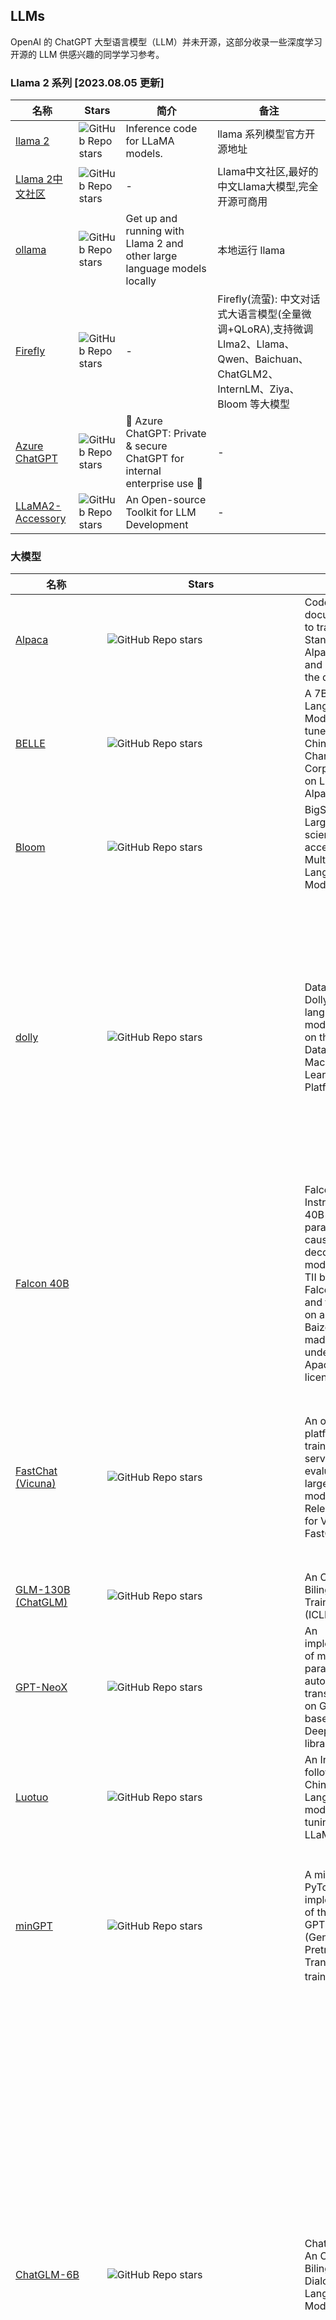 ## LLMs

OpenAI 的 ChatGPT 大型语言模型（LLM）并未开源，这部分收录一些深度学习开源的 LLM 供感兴趣的同学学习参考。

### Llama 2 系列 [2023.08.05 更新]

|名称|Stars|简介| 备注 |
|-------|-------|-------|------|
|[llama 2](https://github.com/facebookresearch/llama) | ![GitHub Repo stars](https://badgen.net/github/stars/facebookresearch/llama) | Inference code for LLaMA models. |llama 系列模型官方开源地址|
|[Llama 2中文社区](https://github.com/FlagAlpha/Llama2-Chinese)| ![GitHub Repo stars](https://badgen.net/github/stars/FlagAlpha/Llama2-Chinese) |-|Llama中文社区,最好的中文Llama大模型,完全开源可商用|
|[ollama](https://github.com/jmorganca/ollama)| ![GitHub Repo stars](https://badgen.net/github/stars/jmorganca/ollama)| Get up and running with Llama 2 and other large language models locally|本地运行 llama|
|[Firefly](https://github.com/yangjianxin1/Firefly)| ![GitHub Repo stars](https://badgen.net/github/stars/yangjianxin1/Firefly)|-|Firefly(流萤): 中文对话式大语言模型(全量微调+QLoRA),支持微调Llma2、Llama、Qwen、Baichuan、ChatGLM2、InternLM、Ziya、Bloom 等大模型|
|[Azure ChatGPT](https://github.com/microsoft/azurechatgpt)| ![GitHub Repo stars](https://badgen.net/github/stars/microsoft/azurechatgpt) | 🤖 Azure ChatGPT: Private & secure ChatGPT for internal enterprise use 💼|-|
|[LLaMA2-Accessory](https://github.com/Alpha-VLLM/LLaMA2-Accessory)| ![GitHub Repo stars](https://badgen.net/github/stars/Alpha-VLLM/LLaMA2-Accessory)| An Open-source Toolkit for LLM Development|-|


### 大模型

|名称|Stars|简介| 备注 |
|-------|-------|-------|------|
|[Alpaca](https://github.com/tatsu-lab/stanford_alpaca) | ![GitHub Repo stars](https://badgen.net/github/stars/tatsu-lab/stanford_alpaca) | Code and documentation to train Stanford's Alpaca models, and generate the data. |-|
|[BELLE](https://github.com/LianjiaTech/BELLE) | ![GitHub Repo stars](https://badgen.net/github/stars/LianjiaTech/BELLE) | A 7B Large Language Model fine-tune by 34B Chinese Character Corpus, based on LLaMA and Alpaca. |-|
|[Bloom](https://github.com/bigscience-workshop/model_card) | ![GitHub Repo stars](https://badgen.net/github/stars/bigscience-workshop/model_card) | BigScience Large Open-science Open-access Multilingual Language Model |-|
|[dolly](https://github.com/databrickslabs/dolly) | ![GitHub Repo stars](https://badgen.net/github/stars/databrickslabs/dolly) | Databricks’ Dolly, a large language model trained on the Databricks Machine Learning Platform |Databricks 发布的 Dolly 2.0 大语言模型。业内第一个开源、遵循指令的 LLM，它在透明且免费提供的数据集上进行了微调，该数据集也是开源的，可用于商业目的。这意味着 Dolly 2.0 可用于构建商业应用程序，无需支付 API 访问费用或与第三方共享数据。|
|[Falcon 40B](https://huggingface.co/tiiuae/falcon-40b-instruct) | | Falcon-40B-Instruct is a 40B parameters causal decoder-only model built by TII based on Falcon-40B and finetuned on a mixture of Baize. It is made available under the Apache 2.0 license. |-|
|[FastChat (Vicuna)](https://github.com/lm-sys/FastChat) | ![GitHub Repo stars](https://badgen.net/github/stars/lm-sys/FastChat) | An open platform for training, serving, and evaluating large language models. Release repo for Vicuna and FastChat-T5. |继草泥马（Alpaca）后，斯坦福联手CMU、UC伯克利等机构的学者再次发布了130亿参数模型骆马（Vicuna），仅需300美元就能实现ChatGPT 90%的性能。|
|[GLM-130B (ChatGLM)](https://github.com/THUDM/GLM-130B) | ![GitHub Repo stars](https://badgen.net/github/stars/THUDM/GLM-130B) | An Open Bilingual Pre-Trained Model (ICLR 2023) |
|[GPT-NeoX](https://github.com/EleutherAI/gpt-neox) | ![GitHub Repo stars](https://badgen.net/github/stars/EleutherAI/gpt-neox) | An implementation of model parallel autoregressive transformers on GPUs, based on the DeepSpeed library. |
|[Luotuo](https://github.com/LC1332/Luotuo-Chinese-LLM) | ![GitHub Repo stars](https://badgen.net/github/stars/LC1332/Luotuo-Chinese-LLM) | An Instruction-following Chinese Language model, LoRA tuning on LLaMA| 骆驼，中文大语言模型开源项目，包含了一系列语言模型。|
|[minGPT](https://github.com/karpathy/minGPT) |![GitHub Repo stars](https://badgen.net/github/stars/karpathy/minGPT)|A minimal PyTorch re-implementation of the OpenAI GPT (Generative Pretrained Transformer) training。|karpathy大神发布的一个 OpenAI GPT(生成预训练转换器)训练的最小 PyTorch 实现，代码十分简洁明了，适合用于动手学习 GPT 模型。|
|[ChatGLM-6B](https://github.com/THUDM/ChatGLM-6B) |![GitHub Repo stars](https://badgen.net/github/stars/THUDM/ChatGLM-6B)|ChatGLM-6B: An Open Bilingual Dialogue Language Model |ChatGLM-6B 是一个开源的、支持中英双语的对话语言模型，基于 General Language Model (GLM) 架构，具有 62 亿参数。结合模型量化技术，用户可以在消费级的显卡上进行本地部署（INT4 量化级别下最低只需 6GB 显存）。 ChatGLM-6B 使用了和 ChatGPT 相似的技术，针对中文问答和对话进行了优化。经过约 1T 标识符的中英双语训练，辅以监督微调、反馈自助、人类反馈强化学习等技术的加持，62 亿参数的 ChatGLM-6B 已经能生成相当符合人类偏好的回答。|
|[li-plus/chatglm.cpp](https://github.com/li-plus/chatglm.cpp)|![GitHub Repo stars](https://badgen.net/github/stars/li-plus/chatglm.cpp)|C++ implementation of ChatGLM-6B & ChatGLM2-6B|ChatGLM-6B & ChatGLM2-6B 模型的 C++ 高效实现|
|[Open-Assistant](https://github.com/LAION-AI/Open-Assistant)|![GitHub Repo stars](https://badgen.net/github/stars/LAION-AI/Open-Assistant)|-|知名 AI 机构 LAION-AI 开源的聊天助手，聊天能力很强，目前中文能力较差。|
|[llama.cpp](https://github.com/ggerganov/llama.cpp)|![GitHub Repo stars](https://badgen.net/github/stars/ggerganov/llama.cpp)|-|实现在MacBook上运行模型。|
|[EasyLM](https://github.com/young-geng/EasyLM#koala)|![GitHub Repo stars](https://badgen.net/github/stars/young-geng/EasyLM)|在羊驼基础上改进的新的聊天机器人考拉。|[介绍页](https://bair.berkeley.edu/blog/2023/04/03/koala/)|
|[FreedomGPT](https://github.com/ohmplatform/FreedomGPT) |![GitHub Repo stars](https://badgen.net/github/stars/ohmplatform/FreedomGPT)|-|自由无限制的可以在 windows 和 mac 上本地运行的 GPT，基于 Alpaca Lora 模型。|
|[FinGPT](https://github.com/AI4Finance-Foundation/FinGPT)|![GitHub Repo stars](https://badgen.net/github/stars/AI4Finance-Foundation/FinGPT)|Data-Centric FinGPT. Open-source for open finance! Revolutionize 🔥 We'll soon release the trained model.|金融领域大模型|
|[baichuan-7B](https://github.com/baichuan-inc/baichuan-7B) |![GitHub Repo stars](https://badgen.net/github/stars/baichuan-inc/baichuan-7B)|A large-scale 7B pretraining language model developed by Baichuan |baichuan-7B 是由百川智能开发的一个开源可商用的大规模预训练语言模型。基于 Transformer 结构，在大约1.2万亿 tokens 上训练的70亿参数模型，支持中英双语，上下文窗口长度为4096。在标准的中文和英文权威 benchmark（C-EVAL/MMLU）上均取得同尺寸最好的效果。|
|[baichuan-inc/Baichuan-13B](https://github.com/baichuan-inc/Baichuan-13B)|![GitHub Repo stars](https://badgen.net/github/stars/baichuan-inc/Baichuan-13B)|A 13B large language model developed by Baichuan Intelligent Technology|-|
|[open_llama](https://github.com/openlm-research/open_llama) |![GitHub Repo stars](https://badgen.net/github/stars/openlm-research/open_llama)|OpenLLaMA, a permissively licensed open source reproduction of Meta AI’s LLaMA 7B trained on the RedPajama dataset. |OpenLLaMA，允许开源复制Meta AI的LLaMA-7B 模型，在red睡衣数据集上训练得到。|
|[Chinese-LLaMA-Alpaca](https://github.com/ymcui/Chinese-LLaMA-Alpaca)|![GitHub Repo stars](https://badgen.net/github/stars/ymcui/Chinese-LLaMA-Alpaca)|中文LLaMA模型和经过指令精调的Alpaca大模型。|-|

### 大模型训练和微调
|名称|Stars|简介| 备注 |
|-------|-------|-------|------|
|[transformers](https://github.com/huggingface/transformers) | ![GitHub Repo stars](https://badgen.net/github/stars/huggingface/transformers) | 🤗 Transformers: State-of-the-art Machine Learning for Pytorch, TensorFlow, and JAX. |HuggingFace 经典之作, Transformers 模型必用库|
|[peft](https://github.com/huggingface/peft) | ![GitHub Repo stars](https://badgen.net/github/stars/huggingface/peft) | PEFT: State-of-the-art Parameter-Efficient Fine-Tuning. |HuggingFace 出品——PEFT:最先进的参数高效微调。|
|[OpenLLM](https://github.com/bentoml/OpenLLM) | ![GitHub Repo stars](https://badgen.net/github/stars/bentoml/OpenLLM) |An open platform for operating large language models (LLMs) in production. Fine-tune, serve, deploy, and monitor any LLMs with ease. |微调，服务，部署和监控所有LLMS。用于运营大型语言模型（LLM）的开放平台。|
|[MLC LLM](https://github.com/mlc-ai/mlc-llm)|![GitHub Repo stars](https://badgen.net/github/stars/mlc-ai/mlc-llm)|Enable everyone to develop, optimize and deploy AI models natively on everyone's devices.|陈天奇大佬力作——MLC LLM，在各类硬件上原生部署任意大型语言模型。可将大模型应用于移动端（例如 iPhone）、消费级电脑端（例如 Mac）和 Web 浏览器。|
|[languagemodels](https://github.com/jncraton/languagemodels)|![GitHub Repo stars](https://badgen.net/github/stars/mlc-ai/mlc-llm)|Explore large language models on any computer with 512MB of RAM.|在512MB RAM的计算机上探索大型语言模型使用|
|[ChatGLM-Efficient-Tuning](https://github.com/hiyouga/ChatGLM-Efficient-Tuning) | ![GitHub Repo stars](https://badgen.net/github/stars/hiyouga/ChatGLM-Efficient-Tuning) | Fine-tuning ChatGLM-6B with PEFT | 基于 PEFT 的高效 ChatGLM 微调|
|[LLaMA-Efficient-Tuning](https://github.com/hiyouga/LLaMA-Efficient-Tuning) | ![GitHub Repo stars](https://badgen.net/github/stars/hiyouga/LLaMA-Efficient-Tuning) | Fine-tuning LLaMA with PEFT (PT+SFT+RLHF with QLoRA) |支持多种模型 LLaMA (7B/13B/33B/65B) ，BLOOM & BLOOMZ (560M/1.1B/1.7B/3B/7.1B/176B)，baichuan (7B)，支持多种微调方式LoRA，QLoRA|
|[微调中文数据集 COIG](https://github.com/BAAI-Zlab/COIG) | ![GitHub Repo stars](https://badgen.net/github/stars/BAAI-Zlab/COIG) | Chinese Open Instruction Generalist (COIG) project aims to maintain a harmless, helpful, and diverse set of Chinese instruction corpora. |中文开放教学通才(COIG)项目旨在维护一套无害、有用和多样化的中文教学语料库。|
|[LLaMA-Adapter🚀](https://github.com/ZrrSkywalker/LLaMA-Adapter) | ![GitHub Repo stars](https://badgen.net/github/stars/ZrrSkywalker/LLaMA-Adapter) | - |高效微调一个聊天机器人|
| [⚡ Lit-LLaMA](https://github.com/Lightning-AI/lit-llama) | ![GitHub Repo stars](https://badgen.net/github/stars/Lightning-AI/lit-llama) | - |Lightning-AI 基于nanoGPT的LLaMA语言模型的实现。支持量化，LoRA微调，预训练。|


### 更多模型列表
|名称|Stars|简介| 备注 |
-|-|-|-
|[🤖 LLMs: awesome-totally-open-chatgpt](https://github.com/nichtdax/awesome-totally-open-chatgpt) |![GitHub Repo stars](https://badgen.net/github/stars/nichtdax/awesome-totally-open-chatgpt)|开源LLMs 收集。|-|
|[Open LLMs](https://github.com/eugeneyan/open-llms) |![GitHub Repo stars](https://badgen.net/github/stars/eugeneyan/open-llms)|开源可商用的大模型。|-|
|[Awesome-LLM](https://github.com/Hannibal046/Awesome-LLM) |![GitHub Repo stars](https://badgen.net/github/stars/Hannibal046/Awesome-LLM)|-|大型语言模型的论文列表，特别是与 ChatGPT相关的论文，还包含LLM培训框架、部署LLM的工具、关于LLM的课程和教程以及所有公开可用的LLM 权重和 API。|
|[FindTheChatGPTer](https://github.com/chenking2020/FindTheChatGPTer) |![GitHub Repo stars](https://badgen.net/github/stars/chenking2020/FindTheChatGPTer)|-|本项目旨在汇总那些ChatGPT的开源平替们，包括文本大模型、多模态大模型等|
|[LLMsPracticalGuide](https://github.com/Mooler0410/LLMsPracticalGuide) |![GitHub Repo stars](https://badgen.net/github/stars/Mooler0410/LLMsPracticalGuide)|亚马逊科学家杨靖锋等大佬创建的语言大模型实践指南，收集了许多经典的论文、示例和图表，展现了 GPT 这类大模型的发展历程等|-|
|[awesome-decentralized-llm](https://github.com/imaurer/awesome-decentralized-llm) |![GitHub Repo stars](https://badgen.net/github/stars/imaurer/awesome-decentralized-llm)|能在本地运行的资源 LLMs。|-|
|[OpenChatKit](https://github.com/togethercomputer/OpenChatKit) |![GitHub Repo stars](https://badgen.net/github/stars/togethercomputer/OpenChatKit)|开源了数据、模型和权重，以及提供训练，微调 LLMs 教程。|-|
|[Stanford Alpaca](https://github.com/tatsu-lab/stanford_alpaca) |![GitHub Repo stars](https://badgen.net/github/stars/tatsu-lab/stanford_alpaca)|来自斯坦福，建立并共享一个遵循指令的LLaMA模型。|-|
|[gpt4all](https://github.com/nomic-ai/gpt4all) |![GitHub Repo stars](https://badgen.net/github/stars/nomic-ai/gpt4all)|基于 LLaMa 的 LLM 助手，提供训练代码、数据和演示，训练一个自己的 AI 助手。|-|
|[LMFlow](https://github.com/OptimalScale/LMFlow) |![GitHub Repo stars](https://badgen.net/github/stars/OptimalScale/LMFlow)|共建大模型社区，让每个人都训得起大模型。|-|
|[Alpaca-CoT](https://github.com/PhoebusSi/Alpaca-CoT/blob/main/CN_README.md)|![GitHub Repo stars](https://badgen.net/github/stars/PhoebusSi/Alpaca-CoT)|Alpaca-CoT项目旨在探究如何更好地通过instruction-tuning的方式来诱导LLM具备类似ChatGPT的交互和instruction-following能力。|-|
|[OpenFlamingo](https://github.com/mlfoundations/open_flamingo)|![GitHub Repo stars](https://badgen.net/github/stars/mlfoundations/open_flamingo)|OpenFlamingo 是一个用于评估和训练大型多模态模型的开源框架，是 DeepMind Flamingo 模型的开源版本，也是 AI 世界关于大模型进展的一大步。|大型多模态模型训练和评估开源框架。|
|[LLMs-In-China](https://github.com/wgwang/LLMs-In-China)|![GitHub Repo stars](https://badgen.net/github/stars/wgwang/LLMs-In-China)|中国大模型|-|
|[Visual OpenLLM](https://github.com/visual-openllm/visual-openllm)|![GitHub Repo stars](https://badgen.net/github/stars/visual-openllm/visual-openllm)|基于 ChatGLM + Visual ChatGPT + Stable Diffusion, 以交互方式连接不同视觉模型的开源工具。|-|